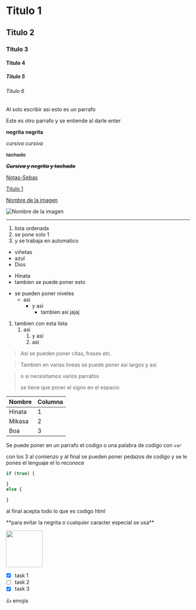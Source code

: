 <!--comentarios como en htlm-->

# Titulo 1
## Titulo 2
### Titulo 3
#### Titulo 4
##### Titulo 5
###### Titulo 6 
 
Al solo escribir asi esto es un parrafo

Este es otro parrafo y se entiende al darle enter

**negrita**
__negrita__

*cursiva*
_cursiva_

~~tachado~~

***~~Cursiva y negrita y tachado~~***

[Notas-Sebas](https://notas-biblicas-sebas.netlify.app/ 'nombre al pasar el cursor') 

[Titulo 1](#titulo-1) <!--cada titulo es como una ancla internas son enlaces para el mismo documento-->
<!--Su sintaxis con el numeral y los espacios con el guion medio-->

[Nombre de la imagen](https://pbs.twimg.com/profile_images/1465540586794934274/n6b3p3IA_400x400.jpg)
<!--si queremos mostrarla en el archivo se le agrega el signo de exclamacion-->

![Nombre de la imagen](https://pbs.twimg.com/profile_images/1465540586794934274/n6b3p3IA_400x400.jpg)

<!--para crear divisiones se usa lo siguiente-->
---

1. lista ordenada
1. se pone solo 1
1. y se trabaja en automatico

* viñetas
* azul
* Dios

- Hinata
- tambien se puede poner esto 

* se pueden poner niveles
    * asi
        * y asi 
            * tambien asi jajaj

1. tambien con esta lista
    1. asi 
        1. y asi 
        1. asi

> Asi se pueden poner citas, frases etc.

> Tambien en varias lineas
> se puede poner asi largos y asi

> o si necesitamos varios parrafos 
>
> se tiene que poner el signo en el espacio

| Nombre | Columna |
| --- | --- | 
| Hinata | 1 |
| Mikasa | 2 |
| Boa | 3 |
<!--Asi se crea una tabla primero el nombre de las columans y despues los 3 guiones por cada columna despues los datos-->

Se puede poner en un parrafo el codigo o una palabra de codigo con `var` 

con los 3 al comienzo y al final se pueden poner pedazos de codigo y se le pones el lenguaje el lo reconoce 

```js
if (true) {		

}
else {

}
```

al final acepta todo lo que es codigo html

\*\*para evitar la negrita o cualquier caracter especial se usa\*\*

<img src='https://pbs.twimg.com/profile_images/1465540586794934274/n6b3p3IA_400x400.jpg' width='100px'>
<!--para cambiar el tamaño se puede usar html puro-->

<!--solo con github-->

* [x] task 1
* [ ] task 2
* [x] task 3
<!--como una lista de que esta completado-->
:+1: emojis